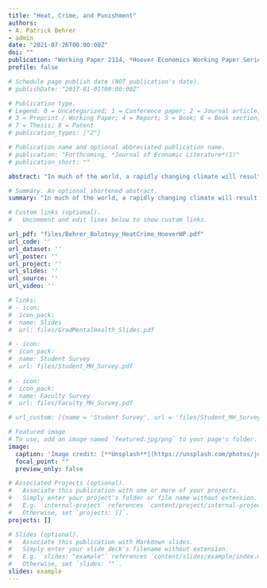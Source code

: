 ```yaml
---
title: "Heat, Crime, and Punishment"
authors:
- A. Patrick Behrer
- admin
date: "2021-07-26T00:00:00Z"
doi: ""
publication: "Working Paper 2114, *Hoover Economics Working Paper Series*"
profile: false

# Schedule page publish date (NOT publication's date).
# publishDate: "2017-01-01T00:00:00Z"

# Publication type.
# Legend: 0 = Uncategorized; 1 = Conference paper; 2 = Journal article;
# 3 = Preprint / Working Paper; 4 = Report; 5 = Book; 6 = Book section;
# 7 = Thesis; 8 = Patent
# publication_types: ["2"]

# Publication name and optional abbreviated publication name.
# publication: "Forthcoming, *Journal of Economic Literature*(1)"
# publication_short: ""

abstract: "In much of the world, a rapidly changing climate will result in more frequent extreme temperatures. Using administrative criminal records from Texas, we show how heat affects the behavior of key individuals involved in criminal events: defendants, police officers, prosecutors, and judges. We find that arrests increase by up to 15% on extremely hot days, driven by increases in violent crime rather than by changes in police behavior. We see no evidence that heat on the charging day impacts prosecutorial decisions, likely because prosecutors, like police officers, share emotional and cognitive burdens across team members. Working alone under time pressure, judges are less likely to dismiss cases, more likely to issue longer prison sentences, and more likely to levy higher fines when ruling on hot days. Our results suggest heat's negative impact on emotion and cognition leads to negative outcomes across situations and professions, even in Texas where air conditioning is nearly universal. We provide evidence that higher income, newer housing, more team work, and less accessible weapons may decrease the adverse effects of heat. Our adaptation-inclusive projections of the impact of future climate change suggest, however, that while adaptation will significantly mitigate future impacts, it will not eliminate them. Even with adaptation, climate change will likely also have substantial distributional consequences, with impacts on crime in more vulnerable communities up to 70% larger than in less vulnerable ones."

# Summary. An optional shortened abstract.
summary: "In much of the world, a rapidly changing climate will result in more frequent extreme temperatures. Using administrative criminal records from Texas, we show how heat affects the behavior of key individuals involved in criminal events: defendants, police officers, prosecutors, and judges. We find that arrests increase by up to 15% on extremely hot days, driven by increases in violent crime rather than by changes in police behavior. We see no evidence that heat on the charging day impacts prosecutorial decisions, likely because prosecutors, like police officers, share emotional and cognitive burdens across team members. Working alone under time pressure, judges are less likely to dismiss cases, more likely to issue longer prison sentences, and more likely to levy higher fines when ruling on hot days. Our results suggest heat's negative impact on emotion and cognition leads to negative outcomes across situations and professions, even in Texas where air conditioning is nearly universal. We provide evidence that higher income, newer housing, more team work, and less accessible weapons may decrease the adverse effects of heat. Our adaptation-inclusive projections of the impact of future climate change suggest, however, that while adaptation will significantly mitigate future impacts, it will not eliminate them. Even with adaptation, climate change will likely also have substantial distributional consequences, with impacts on crime in more vulnerable communities up to 70% larger than in less vulnerable ones."

# Custom links (optional).
#   Uncomment and edit lines below to show custom links.

url_pdf: "files/Behrer_Bolotnyy_HeatCrime_HooverWP.pdf"
url_code: '' 
url_dataset: ''
url_poster: ''
url_project: ''
url_slides: ''
url_source: ''
url_video: ''

# links: 
# - icon:
#  icon_pack:
#  name: Slides
#  url: files/GradMentalHealth_Slides.pdf

# - icon: 
#  icon_pack: 
#  name: Student Survey
#  url: files/Student_MH_Survey.pdf
  
# - icon:
#  icon_pack:
#  name: Faculty Survey
#  url: files/Faculty_MH_Survey.pdf

# url_custom: [{name = 'Student Survey', url = 'files/Student_MH_Survey.pdf'}]

# Featured image
# To use, add an image named `featured.jpg/png` to your page's folder. 
image:
  caption: 'Image credit: [**Unsplash**](https://unsplash.com/photos/jdD8gXaTZsc)'
  focal_point: ""
  preview_only: false

# Associated Projects (optional).
#   Associate this publication with one or more of your projects.
#   Simply enter your project's folder or file name without extension.
#   E.g. `internal-project` references `content/project/internal-project/index.md`.
#   Otherwise, set `projects: []`.
projects: []

# Slides (optional).
#   Associate this publication with Markdown slides.
#   Simply enter your slide deck's filename without extension.
#   E.g. `slides: "example"` references `content/slides/example/index.md`.
#   Otherwise, set `slides: ""`.
slides: example
---
```

